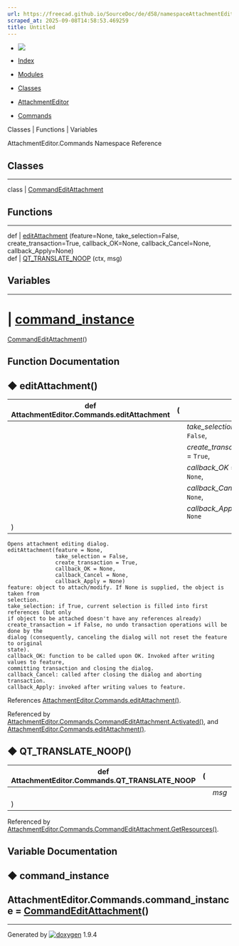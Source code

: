 ```yaml
---
url: https://freecad.github.io/SourceDoc/de/d58/namespaceAttachmentEditor_1_1Commands.html
scraped_at: 2025-09-08T14:58:53.469259
title: Untitled
---
```


  * [ ![](https://www.freecad.org/svg/logo-freecad.svg) ](https://freecadweb.org "FreeCAD")
  * [Index](../../index.html "Index")
  * [Modules](../../modules.html "Modules list")
  * [Classes](../../annotated.html "Annotated list")

  * [AttachmentEditor](../../dc/d1a/namespaceAttachmentEditor.html)
  * [Commands](../../de/d58/namespaceAttachmentEditor_1_1Commands.html)

Classes | Functions | Variables

AttachmentEditor.Commands Namespace Reference

##  Classes  
  
---  
class | [CommandEditAttachment](../../db/d42/classAttachmentEditor_1_1Commands_1_1CommandEditAttachment.html)  
  
##  Functions  
  
---  
def | [editAttachment](../../de/d58/namespaceAttachmentEditor_1_1Commands.html#ae4ec5ef9a1167a9f63a81de71f5475af) (feature=None, take_selection=False, create_transaction=True, callback_OK=None, callback_Cancel=None, callback_Apply=None)  
def | [QT_TRANSLATE_NOOP](../../de/d58/namespaceAttachmentEditor_1_1Commands.html#ab6cc227df74e8048a2e71102f4ac6a1a) (ctx, msg)  
  
##  Variables  
  
---  
|
[command_instance](../../de/d58/namespaceAttachmentEditor_1_1Commands.html#a92356f576c9da74cc92a2097737cc3f0)
=
[CommandEditAttachment](../../db/d42/classAttachmentEditor_1_1Commands_1_1CommandEditAttachment.html)()  
  
## Function Documentation

## ◆ editAttachment()

def AttachmentEditor.Commands.editAttachment  | ( |  | _feature_ = `None`,   
---|---|---|---  
|  |  | _take_selection_ = `False`,   
|  |  | _create_transaction_ = `True`,   
|  |  | _callback_OK_ = `None`,   
|  |  | _callback_Cancel_ = `None`,   
|  |  | _callback_Apply_ = `None`  
| ) | |   
      
    
    Opens attachment editing dialog.
    editAttachment(feature = None, 
                   take_selection = False, 
                   create_transaction = True, 
                   callback_OK = None, 
                   callback_Cancel = None, 
                   callback_Apply = None)
    feature: object to attach/modify. If None is supplied, the object is taken from 
    selection.
    take_selection: if True, current selection is filled into first references (but only 
    if object to be attached doesn't have any references already)
    create_transaction = if False, no undo transaction operations will be done by the 
    dialog (consequently, canceling the dialog will not reset the feature to original 
    state).
    callback_OK: function to be called upon OK. Invoked after writing values to feature, 
    committing transaction and closing the dialog.
    callback_Cancel: called after closing the dialog and aborting transaction.
    callback_Apply: invoked after writing values to feature.

References
[AttachmentEditor.Commands.editAttachment()](../../de/d58/namespaceAttachmentEditor_1_1Commands.html#ae4ec5ef9a1167a9f63a81de71f5475af).

Referenced by
[AttachmentEditor.Commands.CommandEditAttachment.Activated()](../../db/d42/classAttachmentEditor_1_1Commands_1_1CommandEditAttachment.html#a9dd8510a6ed6c8d11a180d27e8b172a3),
and
[AttachmentEditor.Commands.editAttachment()](../../de/d58/namespaceAttachmentEditor_1_1Commands.html#ae4ec5ef9a1167a9f63a81de71f5475af).

## ◆ QT_TRANSLATE_NOOP()

def AttachmentEditor.Commands.QT_TRANSLATE_NOOP  | ( |  | _ctx_ ,   
---|---|---|---  
|  |  | _msg_  
| ) | |   
  
Referenced by
[AttachmentEditor.Commands.CommandEditAttachment.GetResources()](../../db/d42/classAttachmentEditor_1_1Commands_1_1CommandEditAttachment.html#a55f3f2ab8153cd5171702da4883659fe).

## Variable Documentation

## ◆ command_instance

AttachmentEditor.Commands.command_instance =
[CommandEditAttachment](../../db/d42/classAttachmentEditor_1_1Commands_1_1CommandEditAttachment.html)()  
---  
  
* * *

Generated by
[![doxygen](../../doxygen.svg)](https://www.doxygen.org/index.html) 1.9.4

